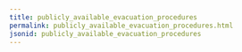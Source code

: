 ```yaml
---
title: publicly_available_evacuation_procedures
permalink: publicly_available_evacuation_procedures.html
jsonid: publicly_available_evacuation_procedures
---
```

